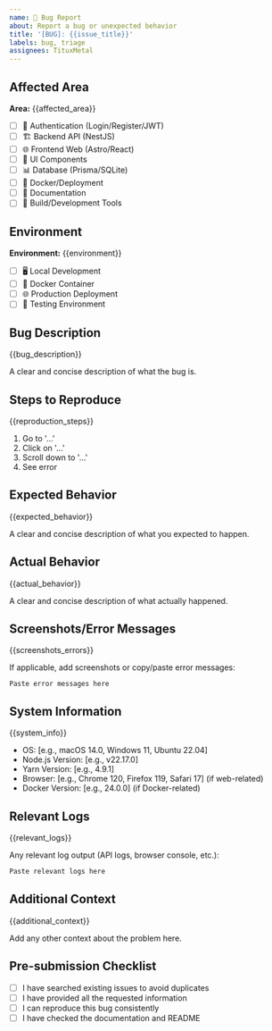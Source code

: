 ```yaml
---
name: 🐛 Bug Report
about: Report a bug or unexpected behavior
title: '[BUG]: {{issue_title}}'
labels: bug, triage
assignees: TituxMetal
---
```


## Affected Area

<!-- Select the area where the bug occurs -->

**Area:** {{affected_area}}

- [ ] 🔐 Authentication (Login/Register/JWT)
- [ ] 🏗️ Backend API (NestJS)
- [ ] 🌐 Frontend Web (Astro/React)
- [ ] 🎨 UI Components
- [ ] 📊 Database (Prisma/SQLite)
- [ ] 🐳 Docker/Deployment
- [ ] 📖 Documentation
- [ ] 🔧 Build/Development Tools

## Environment

**Environment:** {{environment}}

- [ ] 🖥️ Local Development
- [ ] 🐳 Docker Container
- [ ] 🌐 Production Deployment
- [ ] 🧪 Testing Environment

## Bug Description

{{bug_description}}

A clear and concise description of what the bug is.

## Steps to Reproduce

{{reproduction_steps}}

1. Go to '...'
2. Click on '...'
3. Scroll down to '...'
4. See error

## Expected Behavior

{{expected_behavior}}

A clear and concise description of what you expected to happen.

## Actual Behavior

{{actual_behavior}}

A clear and concise description of what actually happened.

## Screenshots/Error Messages

{{screenshots_errors}}

If applicable, add screenshots or copy/paste error messages:

```text
Paste error messages here
```

## System Information

{{system_info}}

- OS: [e.g., macOS 14.0, Windows 11, Ubuntu 22.04]
- Node.js Version: [e.g., v22.17.0]
- Yarn Version: [e.g., 4.9.1]
- Browser: [e.g., Chrome 120, Firefox 119, Safari 17] (if web-related)
- Docker Version: [e.g., 24.0.0] (if Docker-related)

## Relevant Logs

{{relevant_logs}}

Any relevant log output (API logs, browser console, etc.):

```bash
Paste relevant logs here
```

## Additional Context

{{additional_context}}

Add any other context about the problem here.

## Pre-submission Checklist

- [ ] I have searched existing issues to avoid duplicates
- [ ] I have provided all the requested information
- [ ] I can reproduce this bug consistently
- [ ] I have checked the documentation and README
